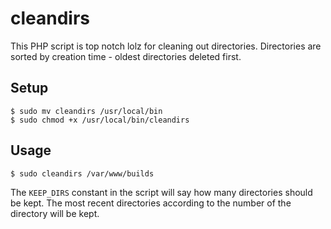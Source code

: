 # cleandirs

This PHP script is top notch lolz for cleaning out directories. Directories are sorted
by creation time - oldest directories deleted first.

## Setup

```
$ sudo mv cleandirs /usr/local/bin
$ sudo chmod +x /usr/local/bin/cleandirs
```

## Usage

```
$ sudo cleandirs /var/www/builds
```

The `KEEP_DIRS` constant in the script will say how many directories should be kept.
The most recent directories according to the number of the directory will be kept.
